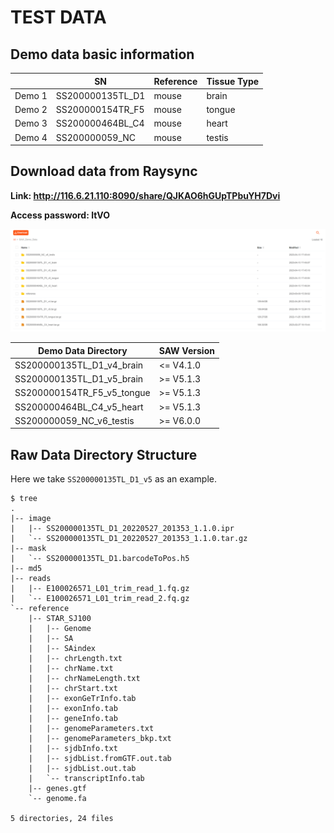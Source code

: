 # TEST DATA
##  Demo data basic information

|  | SN | Reference | Tissue Type |
| ----------- | ----------- | ----------- | ----------- |
| Demo 1 | SS200000135TL_D1 | mouse | brain |
| Demo 2 | SS200000154TR_F5 | mouse | tongue |
| Demo 3 | SS200000464BL_C4 | mouse | heart |
| Demo 4 | SS200000059_NC | mouse | testis |


##  Download data from Raysync
**Link: http://116.6.21.110:8090/share/QJKAO6hGUpTPbuYH7Dvi**

**Access password: ltVO**

![demo_data.png](demo_data.png)

| Demo Data Directory | SAW Version |
| ----------- | ----------- |
| SS200000135TL_D1_v4_brain | <= V4.1.0  |
| SS200000135TL_D1_v5_brain | >= V5.1.3 |
| SS200000154TR_F5_v5_tongue | >= V5.1.3 |
| SS200000464BL_C4_v5_heart | >= V5.1.3 |
| SS200000059_NC_v6_testis | >= V6.0.0 |


## Raw Data Directory Structure
Here we take `SS200000135TL_D1_v5` as an example. 
```
$ tree
.
|-- image
|   |-- SS200000135TL_D1_20220527_201353_1.1.0.ipr
|   `-- SS200000135TL_D1_20220527_201353_1.1.0.tar.gz
|-- mask
|   `-- SS200000135TL_D1.barcodeToPos.h5
|-- md5
|-- reads
|   |-- E100026571_L01_trim_read_1.fq.gz
|   `-- E100026571_L01_trim_read_2.fq.gz
`-- reference
    |-- STAR_SJ100
    |   |-- Genome
    |   |-- SA
    |   |-- SAindex
    |   |-- chrLength.txt
    |   |-- chrName.txt
    |   |-- chrNameLength.txt
    |   |-- chrStart.txt
    |   |-- exonGeTrInfo.tab
    |   |-- exonInfo.tab
    |   |-- geneInfo.tab
    |   |-- genomeParameters.txt
    |   |-- genomeParameters_bkp.txt
    |   |-- sjdbInfo.txt
    |   |-- sjdbList.fromGTF.out.tab
    |   |-- sjdbList.out.tab
    |   `-- transcriptInfo.tab
    |-- genes.gtf
    `-- genome.fa

5 directories, 24 files
```
